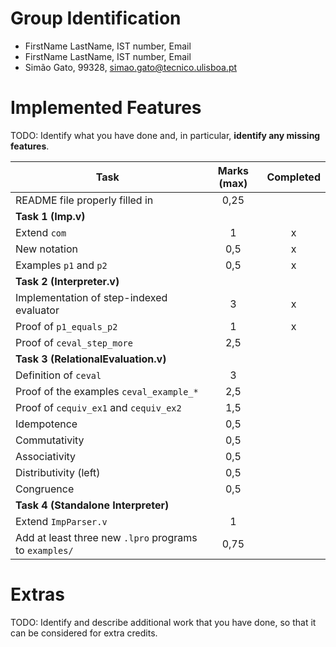 # Group Identification

 - FirstName LastName, IST number, Email
 - FirstName LastName, IST number, Email
 - Simão Gato, 99328, simao.gato@tecnico.ulisboa.pt

# Implemented Features
TODO: Identify what you have done and, in particular, **identify any missing features**.

| Task                                                   | Marks (max) | Completed |
| ------------------------------------------------------ | :---------: | :-------: |
| README file properly filled in                         |    0,25     |           |
| **Task 1 (Imp.v)**                                     |             |           |
| Extend `com`                                           |      1      |     x     |
| New notation                                           |     0,5     |     x     |
| Examples `p1` and `p2`                                 |     0,5     |     x     |
| **Task 2 (Interpreter.v)**                             |             |           |
| Implementation of step-indexed evaluator               |      3      |     x     |
| Proof of `p1_equals_p2`                                |      1      |     x     |
| Proof of `ceval_step_more`                             |     2,5     |           |
| **Task 3 (RelationalEvaluation.v)**                    |             |           |
| Definition of `ceval`                                  |      3      |           |
| Proof of the examples `ceval_example_*`                |     2,5     |           |
| Proof of `cequiv_ex1` and `cequiv_ex2`                 |     1,5     |           |
| Idempotence                                            |     0,5     |           |
| Commutativity                                          |     0,5     |           |
| Associativity                                          |     0,5     |           |
| Distributivity (left)                                  |     0,5     |           |
| Congruence                                             |     0,5     |           |
| **Task 4 (Standalone Interpreter)**                    |             |           |
| Extend `ImpParser.v`                                   |      1      |           |
| Add at least three new `.lpro` programs to `examples/` |    0,75     |           |

# Extras
TODO: Identify and describe additional work that you have done,
      so that it can be considered for extra credits.
